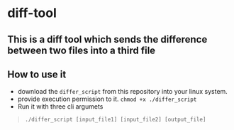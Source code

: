 # diff-tool
This is a diff tool which sends the difference between two files into a third file
---
## How to use it

- download the `differ_script` from this repository into your linux system.
- provide execution permission to it.
    `chmod +x ./differ_script`
- Run it with three cli argumets 
> `./differ_script [input_file1] [input_file2] [output_file]`
